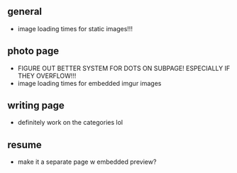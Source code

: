 ## general
- image loading times for static images!!!

## photo page
- FIGURE OUT BETTER SYSTEM FOR DOTS ON SUBPAGE! ESPECIALLY IF THEY OVERFLOW!!!
- image loading times for embedded imgur images

## writing page
- definitely work on the categories lol

## resume
- make it a separate page w embedded preview?